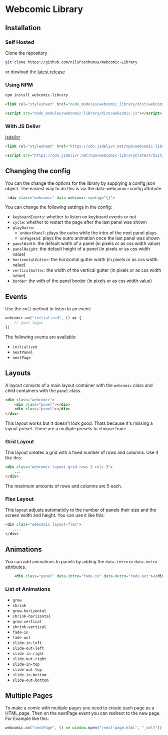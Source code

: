 # Webcomic Library

## Installation

### Self Hosted
Clone the repository

```bash
git clone https://github.com/nilsPosthumus/Webcomic-Library
```
or dowload the [latest release](https://github.com/nilsPosthumus/Webcomic-Library)


### Using NPM

```bash
npm install webcomic-library
```

```html
<link rel="stylesheet" href="node_modules/webcomic_library/dist/webcomic.css">
```

```html
<script src="node_modules/webcomic-library/dist/webcomic.js"></script>
```

### With JS Delivr
[jsdelivr](https://cdn.jsdelivr.net/)

```html
<link rel="stylesheet" href="https://cdn.jsdelivr.net/npm/webcomic-library@latest/dist/webcomic.css">
```

```html
<script src="https://cdn.jsdelivr.net/npm/webcomic-library@latest/dist/webcomic.js"></script>
```

## Changing the config
You can the change the options for the library by supplying a config json object. The easiest way to do this is via the data-webcomic-config attribute.
```html
 <div class="webcomic" data-webcomic-config="{}">
```
You can change the following settings in the config:
- `keyboardEvents`: whether to listen on keyboard events or not
- `cycle`:  whether to restart the page after the last panel was shown
- `playOutro`: 
    - `onNextPanel`: plays the outro while the intro of the next panel plays
    - `onPageEnd`: plays the outro animation once the last panel was shown
- `panelWidth`: the default width of a panel (in pixels or as css width value)
- `panelHeight`: the default height of a panel (in pixels or as css width value)
- `horizontalGutter`: the horizontal gutter width (in pixels or as css width value)
- `verticalGutter`: the width of the vertical gutter (in pixels or as css width value)
- `border`:  the with of the panel border (in pixels or as css width value)

## Events
Use the `on()` method to listen to an event:
```js
webcomic.on("initialized", () => {
    // your logic
})
```
The following events are available:
- `initialized`
- `nextPanel`
- `nextPage`

## Layouts
A layout consists of a main layout container with the `webcomic` class and child containers with the `panel` class.
```html
<div class="webcomic">
    <div class="panel"></div>
    <div class="panel"></div>
</div>
```
This layout works but it doesn't look good. Thats because it's missing a layout preset. There are a multiple presets to choose from:

### Grid Layout
This layout creates a grid with a fixed number of rows and columns. Use it like this:
```html
<div class="webcomic layout-grid rows-2 cols-3">
    ...
</div>
```
The maximum amounts of rows and columns are 5 each.

### Flex Layout
This layout adjusts automaticly to the number of panels their size and the screen width and height. You can use it like this:
```html
<div class="webcomic layout-flex">
    ...
</div>
```

## Animations
You can add animations to panels by adding the `data-intro` or `data-outro` attributes.
```html
    <div class="panel" data-intro="fade-in" data-outro="fade-out"></div>
```
### List of Animations
- `grow`
- `shrink`
- `grow-horizontal`
- `shrink-horizontal`
- `grow-vertical`
- `shrink-vertical`
- `fade-in`
- `fade-out`
- `slide-in-left`
- `slide-out-left`
- `slide-in-right`
- `slide-out-right`
- `slide-in-top`
- `slide-out-top`
- `slide-in-bottom`
- `slide-out-bottom`

## Multiple Pages
To make a comic with multiple pages you need to create each page as a HTML page. Then on the nextPage event you can redirect to the new page. For Example like this:
```js
webcomic.on("nextPage", () => window.open("/next-page.html", "_self"));
```
